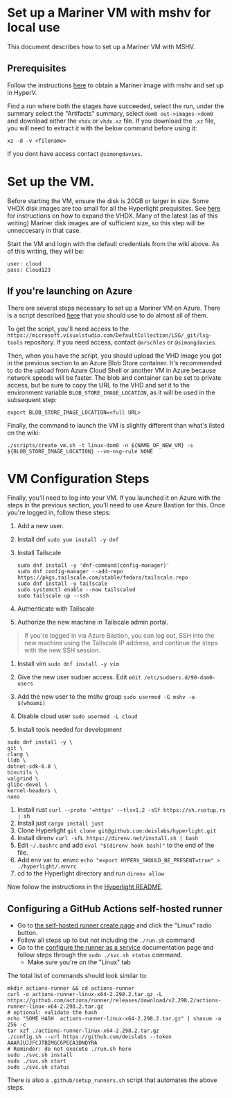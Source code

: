 # Set up a Mariner VM with mshv for local use

This document describes how to set up a Mariner VM with MSHV.

## Prerequisites

Follow the instructions [here](https://www.osgwiki.com/wiki/LSG/Distro/Linux_in_Dom0/Nested#Obtaining_Dom0_images) to obtain a Mariner image with mshv and set up in HyperV.

Find a run where both the stages have succeeded, select the run, under the summary select the "Artifacts" summary, select `dom0 out->images->dom0` and download either the `vhdx` or `vhdx.xz` file. If you download the `.xz` file, you will need to extract it with the below command before using it:

```shell
xz -d -v <filename>
```

If you dont have access contact `@simongdavies`. 

# Set up the VM.

Before starting the VM, ensure the disk is 20GB or larger in size. Some VHDX disk images are too small for all the Hyperlight prequisites. See [here](https://docs.microsoft.com/en-us/virtualization/hyper-v-on-windows/user-guide/expand-virtual-hard-disk) for instructions on how to expand the VHDX. Many of the latest (as of this writing) Mariner disk images are of sufficient size, so this step will be unneccesary in that case.

Start the VM and login with the default credentials from the wiki above. As of this writing, they will be:

```shell
user: cloud
pass: Cloud123
```

## If you're launching on Azure

There are several steps necessary to set up a Mariner VM on Azure. There is a script described [here](https://www.osgwiki.com/wiki/LSG/Distro/Linux_in_Dom0/Nested#Setting_up_an_Azure_Dom0_VM) that you should use to do almost all of them.

To get the script, you'll need access to the `https://microsoft.visualstudio.com/DefaultCollection/LSG/_git/lsg-tools` repository. If you need access, contact `@arschles` or `@simongdavies`.

Then, when you have the script, you should upload the VHD image you got in the previous section to an Azure Blob Store container. It's recommended to do the upload from Azure Cloud Shell or another VM in Azure because network speeds will be faster. The blob and container can be set to private access, but be sure to copy the URL to the VHD and set it to the environment variable `BLOB_STORE_IMAGE_LOCATION`, as it will be used in the subsequent step:

```shell
export BLOB_STORE_IMAGE_LOCATION=<full URL>
```

Finally, the command to launch the VM is slightly different than what's listed on the wiki:

```shell
./scripts/create_vm.sh -t linux-dom0 -n ${NAME_OF_NEW_VM} -s ${BLOB_STORE_IMAGE_LOCATION} --vm-nsg-rule NONE
```

# VM Configuration Steps

Finally, you'll need to log into your VM. If you launched it on Azure with the steps in the previous section, you'll need to use Azure Bastion for this. Once you're logged in, follow these steps:

1. Add a new user.
1. Install dnf `sudo yum install -y dnf`
1. Install Tailscale
    ```shell
    sudo dnf install -y 'dnf-command(config-manager)'
    sudo dnf config-manager --add-repo https://pkgs.tailscale.com/stable/fedora/tailscale.repo
    sudo dnf install -y tailscale
    sudo systemctl enable --now tailscaled
    sudo tailscale up --ssh
    ```

1. Authenticate with Tailscale
1. Authorize the new machine in Tailscale admin portal.

>If you're logged in via Azure Bastion, you can log out, SSH into the new machine using the Tailscale IP address, and continue the steps with the new SSH session.

1. Install vim `sudo dnf install -y vim`
1. Give the new user sudoer access. Edit `edit /etc/sudoers.d/90-dom0-users`
1. Add the new user to the mshv group `sudo usermod -G mshv -a $(whoami)`
1. Disable cloud user `sudo usermod -L cloud`

1. Install tools needed for development

```shell
sudo dnf install -y \
git \
clang \
lldb \
dotnet-sdk-6.0 \
binutils \
valgrind \
glibc-devel \
kernel-headers \
nano
```

1. Install rust `curl --proto '=https' --tlsv1.2 -sSf https://sh.rustup.rs | sh`
1. Install just `cargo install just`
1. Clone Hyperlight `git clone git@github.com:deislabs/hyperlight.git`
1. Install direnv `curl -sfL https://direnv.net/install.sh | bash`
1. Edit `~/.bashrc` and add `eval "$(direnv hook bash)"` to the end of the file.
1. Add env var to .envrc `echo "export HYPERV_SHOULD_BE_PRESENT=true" > ./hyperlight/.envrc`
1. cd to the Hyperlight directory and run `direnv allow`

Now follow the instructions in the [Hyperlight README](../README.md).
## Configuring a GitHub Actions self-hosted runner

- Go to [the self-hosted runner create page](https://github.com/organizations/deislabs/settings/actions/runners/new) and click the "Linux" radio button.
- Follow all steps up to but not including the `./run.sh` command
- Go to the [configure the runner as a service](https://docs.github.com/en/actions/hosting-your-own-runners/configuring-the-self-hosted-runner-application-as-a-service) documentation page and follow steps through the `sudo ./svc.sh status` command.
  - Make sure you're on the "Linux" tab

The total list of commands should look similar to:

```shell
mkdir actions-runner && cd actions-runner
curl -o actions-runner-linux-x64-2.298.2.tar.gz -L https://github.com/actions/runner/releases/download/v2.298.2/actions-runner-linux-x64-2.298.2.tar.gz
# optional: validate the hash
echo "SOME HASH  actions-runner-linux-x64-2.298.2.tar.gz" | shasum -a 256 -c
tar xzf ./actions-runner-linux-x64-2.298.2.tar.gz
./config.sh --url https://github.com/deislabs --token AAARJUJJFCJTBIMGC6PECA3DNQYRA
# Reminder: do not execute ./run.sh here
sudo ./svc.sh install
sudo ./svc.sh start
sudo ./svc.sh status
```

There is also a `.github/setup_runners.sh` script that automates the above steps.
